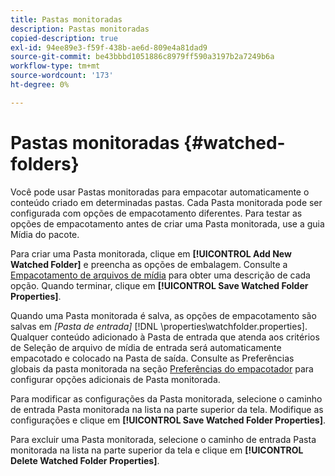 ```yaml
---
title: Pastas monitoradas
description: Pastas monitoradas
copied-description: true
exl-id: 94ee89e3-f59f-438b-ae6d-809e4a81dad9
source-git-commit: be43bbbd1051886c8979ff590a3197b2a7249b6a
workflow-type: tm+mt
source-wordcount: '173'
ht-degree: 0%

---
```


# Pastas monitoradas {#watched-folders}

Você pode usar Pastas monitoradas para empacotar automaticamente o conteúdo criado em determinadas pastas. Cada Pasta monitorada pode ser configurada com opções de empacotamento diferentes. Para testar as opções de empacotamento antes de criar uma Pasta monitorada, use a guia Mídia do pacote.

Para criar uma Pasta monitorada, clique em **[!UICONTROL Add New Watched Folder]** e preencha as opções de embalagem. Consulte a [Empacotamento de arquivos de mídia](../../aaxs-protecting-content/content-packaging-media-files/content-packaging-media-files-overview.md) para obter uma descrição de cada opção. Quando terminar, clique em **[!UICONTROL Save Watched Folder Properties]**.

Quando uma Pasta monitorada é salva, as opções de empacotamento são salvas em *[Pasta de entrada]* [!DNL \properties\watchfolder.properties]. Qualquer conteúdo adicionado à Pasta de entrada que atenda aos critérios de Seleção de arquivo de mídia de entrada será automaticamente empacotado e colocado na Pasta de saída. Consulte as Preferências globais da pasta monitorada na seção [Preferências do empacotador](../../aaxs-reference-implementations/fam-air-app-usage/initial-fam-setup-set-prefs/initial-fam-setup-pkg-prefs.md) para configurar opções adicionais de Pasta monitorada.

Para modificar as configurações da Pasta monitorada, selecione o caminho de entrada Pasta monitorada na lista na parte superior da tela. Modifique as configurações e clique em **[!UICONTROL Save Watched Folder Properties]**.

Para excluir uma Pasta monitorada, selecione o caminho de entrada Pasta monitorada na lista na parte superior da tela e clique em **[!UICONTROL Delete Watched Folder Properties]**.
